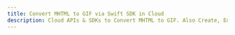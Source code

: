 ---title: Convert MHTML to GIF via Swift SDK in Clouddescription: Cloud APIs & SDKs to Convert MHTML to GIF. Also Create, Edit & Render Microsoft Word & OpenOffice documents in the Cloud.---